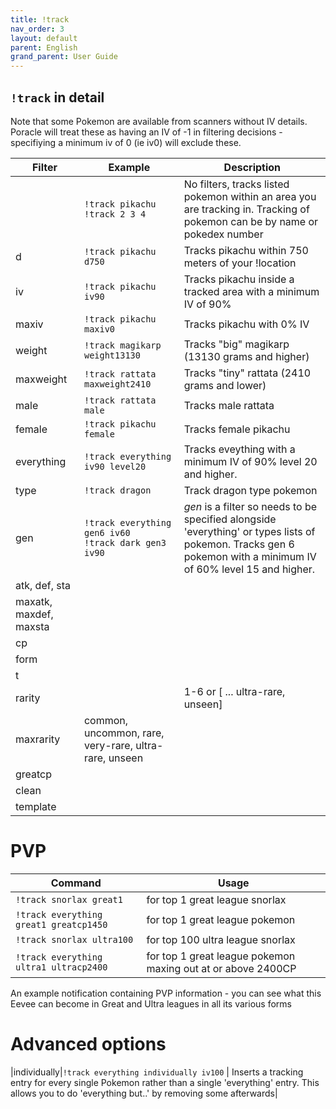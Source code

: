 ```yaml
---
title: !track
nav_order: 3
layout: default
parent: English
grand_parent: User Guide
---
```


## `!track` in detail

Note that some Pokemon are available from scanners without IV details. Poracle will treat these as having an IV
of -1 in filtering decisions - specifiying a minimum iv of 0 (ie iv0) will exclude these.

| Filter    | Example                         | Description  |
|----------|-------------------------------|------------|
|           |`!track pikachu`<br>`!track 2 3 4` | No filters, tracks listed pokemon within an area you are tracking in.  Tracking of pokemon can be by name or pokedex number|
|d          |`!track pikachu d750`            | Tracks pikachu within 750 meters of your !location |
|iv         |`!track pikachu iv90`            | Tracks pikachu inside a tracked area with a minimum IV of 90%  |
|maxiv      |`!track pikachu maxiv0`          | Tracks pikachu with 0% IV   |
|weight     |`!track magikarp weight13130`    | Tracks "big" magikarp (13130 grams and higher)|
|maxweight  |`!track rattata maxweight2410`   | Tracks "tiny" rattata (2410 grams and lower)|
|male       |`!track rattata male`            | Tracks male rattata |
|female     |`!track pikachu female`          | Tracks female pikachu |
|everything |`!track everything iv90 level20` | Tracks eveything with a minimum IV of 90% level 20 and higher. |
|type|`!track dragon` | Track dragon type pokemon
|gen |`!track everything gen6 iv60`<br>`!track dark gen3 iv90` | *gen* is a filter so needs to be specified alongside 'everything' or types lists of pokemon. Tracks gen 6 pokemon with a minimum IV of 60% level 15 and higher. |
|atk, def, sta|
|maxatk, maxdef, maxsta|
|cp|
|form||
|t|
|rarity||1-6 or [ ... ultra-rare, unseen]|
|maxrarity| common, uncommon, rare, very-rare, ultra-rare, unseen|
|greatcp|
|clean|
|template|

# PVP

|Command|Usage|
|---|---|
|`!track snorlax great1`| for top 1 great league snorlax|
|`!track everything great1 greatcp1450`| for top 1 great league pokemon| maxing out at or above 1450CP|
|`!track snorlax ultra100`| for top 100 ultra league snorlax|
|`!track everything ultra1 ultracp2400`| for top 1 great league pokemon maxing out at or above 2400CP|

An example notification containing PVP information - you can see what this Eevee can become in Great and Ultra leagues in all its various forms


# Advanced options

|individually|`!track everything individually iv100` | Inserts a tracking entry for every single Pokemon rather than a single 'everything' entry. This allows you to do 'everything but..' by removing some afterwards|
